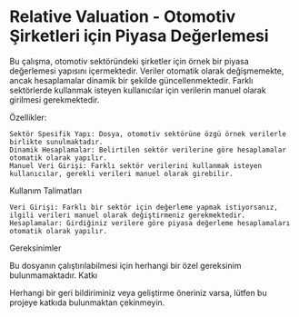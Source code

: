 # Relative Valuation - Otomotiv Şirketleri için Piyasa Değerlemesi

Bu çalışma, otomotiv sektöründeki şirketler için örnek bir piyasa değerlemesi yapısını içermektedir. Veriler otomatik olarak değişmemekte, ancak hesaplamalar dinamik bir şekilde güncellenmektedir. Farklı sektörlerde kullanmak isteyen kullanıcılar için verilerin manuel olarak girilmesi gerekmektedir.

Özellikler:

    Sektör Spesifik Yapı: Dosya, otomotiv sektörüne özgü örnek verilerle birlikte sunulmaktadır.
    Dinamik Hesaplamalar: Belirtilen sektör verilerine göre hesaplamalar otomatik olarak yapılır.
    Manuel Veri Girişi: Farklı sektör verilerini kullanmak isteyen kullanıcılar, gerekli verileri manuel olarak girebilir.

Kullanım Talimatları

    Veri Girişi: Farklı bir sektör için değerleme yapmak istiyorsanız, ilgili verileri manuel olarak değiştirmeniz gerekmektedir.
    Hesaplamalar: Girdiğiniz verilere göre piyasa değerleme hesaplamaları otomatik olarak yapılır.

Gereksinimler

Bu dosyanın çalıştırılabilmesi için herhangi bir özel gereksinim bulunmamaktadır.
Katkı

Herhangi bir geri bildiriminiz veya geliştirme öneriniz varsa, lütfen bu projeye katkıda bulunmaktan çekinmeyin.
